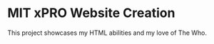 # MIT xPRO Website Creation
This project showcases my HTML abilities and my love of The Who.

<!---
kfelchlia/kfelchlia is a ✨ special ✨ repository because its `README.md` (this file) appears on your GitHub profile.
You can click the Preview link to take a look at your changes.
--->
